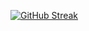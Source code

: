 [![GitHub Streak](https://github-readme-streak-stats.herokuapp.com?user=LubomirPacheliev&theme=radical)](https://git.io/streak-stats)
